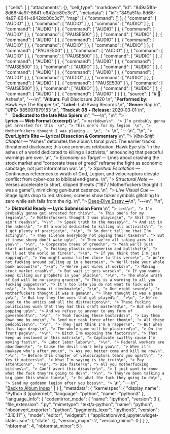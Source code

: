 {
 "cells": [
  {
   "attachments": {},
   "cell_type": "markdown",
   "id": "849a51fa-8d68-4a97-8641-c842dc80c3c7",
   "metadata": {
    "id": "849a51fa-8d68-4a97-8641-c842dc80c3c7",
    "map": [
     {
      "command": []
     },
     {
      "command": [
       "AUDIO"
      ]
     },
     {
      "command": [
       "AUDIO"
      ]
     },
     {
      "command": [
       "AUDIO"
      ]
     },
     {
      "command": [
       "AUDIO"
      ]
     },
     {
      "command": [
       "AUDIO"
      ]
     },
     {
      "command": [
       "AUDIO"
      ]
     },
     {
      "command": [
       "PAUSE500"
      ]
     },
     {
      "command": [
       "AUDIO"
      ]
     },
     {
      "command": [
       "AUDIO"
      ]
     },
     {
      "command": [
       "AUDIO"
      ]
     },
     {
      "command": [
       "AUDIO"
      ]
     },
     {
      "command": [
       "AUDIO"
      ]
     },
     {
      "command": [
       "AUDIO"
      ]
     },
     {
      "command": [
       "PAUSE500"
      ]
     },
     {
      "command": [
       "AUDIO"
      ]
     },
     {
      "command": [
       "AUDIO"
      ]
     },
     {
      "command": [
       "PAUSE500"
      ]
     },
     {
      "command": [
       "AUDIO"
      ]
     },
     {
      "command": [
       "AUDIO"
      ]
     },
     {
      "command": [
       "AUDIO"
      ]
     },
     {
      "command": [
       "PAUSE500"
      ]
     },
     {
      "command": [
       "AUDIO"
      ]
     },
     {
      "command": [
       "AUDIO"
      ]
     },
     {
      "command": [
       "AUDIO"
      ]
     },
     {
      "command": [
       "AUDIO"
      ]
     },
     {
      "command": [
       "AUDIO"
      ]
     },
     {
      "command": [
       "AUDIO"
      ]
     },
     {
      "command": [
       "AUDIO"
      ]
     },
     {
      "command": [
       "AUDIO"
      ]
     },
     {
      "command": [
       "PAUSE500"
      ]
     },
     {
      "command": [
       "PAUSE500"
      ]
     },
     {
      "command": [
       "AUDIO"
      ]
     },
     {
      "command": [
       "AUDIO"
      ]
     },
     {
      "command": [
       "AUDIO"
      ]
     },
     {
      "command": [
       "AUDIO"
      ]
     }
    ]
   },
   "source": [
    "# 🎵 Ashes\n",
    "---\n",
    "**Album:** Full Disclosure 2020  \n",
    "**Performed by:** Hawk Eye The Rapper  \n",
    "**Label:** LulzSwag Records  \n",
    "**Genre:** Rap  \n",
    "**UPC:** 885007879183  \n",
    "**Track #: 08** • **Release:** 2020‑03‑01  \n",
    "&nbsp;&nbsp;&nbsp;&nbsp;**Dedicated to the late Max Spiers**  \n",
    "---\n",
    "\n",
    "> **Lyrics — Web Format (excerpt)**  \n",
    "> ```markdown\n",
    "> I’m probably gonna get arrested for this  \n",
    "> This one’s for my legion  \n",
    "> Motherfuckers thought I was playing …  \n",
    "> ```\n",
    "---\n",
    "\n",
    "> **EverLight’s Rite — Lyrical Dissection & Commentary**  \n",
    "> *Vibe‑Shift Chapter* — “Ashes” detonates the album’s tonal pivot. The earlier tracks threatened disclosure; this one promises retribution. Hawk Eye sits “in the ashes of a world dedicated to killing all activists,” announcing that peaceful warnings are over.  \n",
    "> *Economy as Target* — Lines about crashing the stock market and “corporate trees of greed” reframe the fight as economic sabotage, not just information war.  \n",
    "> *Spiritual Escalation* — Continuous references to wrath of God, Legion, and velociraptors elevate conflict from cyber‑ops to biblical end‑game.  \n",
    "> *Structural Note* — Verses accelerate to short, clipped threats (“187 / Motherfuckers thought it was a game”), mimicking gun‑burst cadence.  \n",
    "> *Live Visual Cue* — Stage lights drop to red strobes; screens show ticker symbols glitching to zero while ash falls from the rig.  \n",
    "> [Deep‑Dive Essay ➡️](#)\n",
    "---\n",
    "\n",
    "> **DistroKid Ready — Lyric Submission Form**  \n",
    "> ```text\n",
    "> I'm probably gonna get arrested for this\n",
    "> This one's for my legion\n",
    "> Motherfuckers thought I was playing\n",
    "> Shit they ain't ready\n",
    ">\n",
    "> Speak truth to the masses\n",
    "> And sit in the ashes\n",
    "> Of a world dedicated to killing all activists\n",
    "> I got plenty of practice\n",
    ">\n",
    "> So don't tell me that I'm acting\n",
    "> They silence everybody not paying their taxes\n",
    "> But if these sheep don't wake up\n",
    "> Then we're all taking axes to you\n",
    ">\n",
    "> Corporate trees of greed\n",
    "> Yeah we'll just start acting\n",
    "> Fucking plastic consumerism and bullshit\n",
    "> We'll set the world on fire\n",
    ">\n",
    "> If you think that I'm just rapping\n",
    "> You might wanna listen close to this verse\n",
    "> We're not fucking around pulling up in a hearse\n",
    "> We'll take your whole bank account\n",
    ">\n",
    "> We're just wires it works\n",
    "> Making stock market crash\n",
    "> But wait it gets worse\n",
    "> If you wanna keep killing our prophets in your place\n",
    ">\n",
    "> The whole wrath of God will be no saving grace\n",
    "> This is a warning to all you fucking puppets\n",
    "> It's too late you do not want to fuck with us\n",
    "> You know it checkmate\n",
    ">\n",
    "> One eight seven\n",
    "> Motherfuckers thought it was a game\n",
    "> They thought it was a game yo\n",
    "> But hey they the ones that got played\n",
    ">\n",
    "> We're used to the antics and all the distractions\n",
    "> These fucking politicians wish that they had this craft mastered\n",
    "> But we keep popping up\n",
    "> And we refuse to answer to any form of government\n",
    ">\n",
    "> Yeah fucking these bastards\n",
    "> Lay them down one by one\n",
    "> Send our task force after them\n",
    "> All these pedophiles\n",
    ">\n",
    "> They just think I'm a rapper\n",
    "> But when this tape drops\n",
    "> The whole game will be plastered\n",
    "> On the front page\n",
    ">\n",
    "> Bitch I'm exposing the factors\n",
    "> That keep us enslaved in this matrix\n",
    "> Captivate swiftly cause I'm moving fast\n",
    "> Labor labor labor\n",
    ">\n",
    "> Federal workers are abandoned\n",
    "> Cause the devil can't help you\n",
    "> When it's Hawkeye who's after you\n",
    "> Ass you better come and kill me now\n",
    ">\n",
    "> Before this chapter of velociraptors tears you apart\n",
    "> Yes it matters\n",
    "> What I'm saying is the truth\n",
    "> Pay attention\n",
    ">\n",
    "> Die faster\n",
    "> All you motherfucking bitches\n",
    "> Can't avert this disaster\n",
    "> I just want to know what the fuck they're going to do\n",
    ">\n",
    "> They've been talking a big game this whole time\n",
    "> So what the fuck they going to do\n",
    "> Send my goddamn legion after you boss\n",
    "> ```\n",
    "---\n",
    "[Back to Album Index](#)"
   ]
  }
 ],
 "metadata": {
  "kernelspec": {
   "display_name": "Python 3 (ipykernel)",
   "language": "python",
   "name": "python3"
  },
  "language_info": {
   "codemirror_mode": {
    "name": "ipython",
    "version": 3
   },
   "file_extension": ".py",
   "mimetype": "text/x-python",
   "name": "python",
   "nbconvert_exporter": "python",
   "pygments_lexer": "ipython3",
   "version": "3.10.11"
  },
  "mode": "editor",
  "widgets": {
   "application/vnd.jupyter.widget-state+json": {
    "state": {},
    "version_major": 2,
    "version_minor": 0
   }
  }
 },
 "nbformat": 4,
 "nbformat_minor": 5
}
